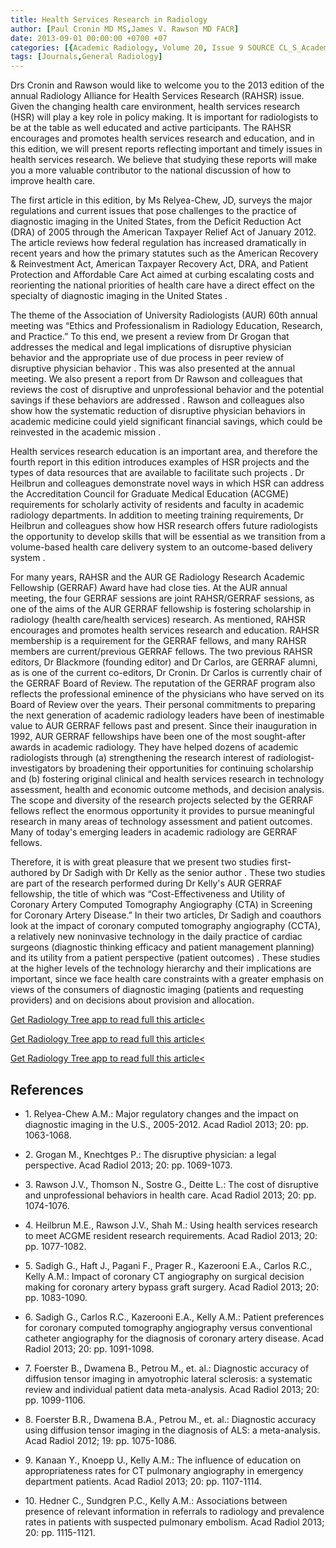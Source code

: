 ```yaml
---
title: Health Services Research in Radiology
author: [Paul Cronin MD MS,James V. Rawson MD FACR]
date: 2013-09-01 00:00:00 +0700 +07
categories: [{Academic Radiology, Volume 20, Issue 9 SOURCE CL_S_AcademicRadiologyVolume20Issue9 1}]
tags: [Journals,General Radiology]
---
```

Drs Cronin and Rawson would like to welcome you to the 2013 edition of the annual Radiology Alliance for Health Services Research (RAHSR) issue. Given the changing health care environment, health services research (HSR) will play a key role in policy making. It is important for radiologists to be at the table as well educated and active participants. The RAHSR encourages and promotes health services research and education, and in this edition, we will present reports reflecting important and timely issues in health services research. We believe that studying these reports will make you a more valuable contributor to the national discussion of how to improve health care.

The first article in this edition, by Ms Relyea-Chew, JD, surveys the major regulations and current issues that pose challenges to the practice of diagnostic imaging in the United States, from the Deficit Reduction Act (DRA) of 2005 through the American Taxpayer Relief Act of January 2012. The article reviews how federal regulation has increased dramatically in recent years and how the primary statutes such as the American Recovery & Reinvestment Act, American Taxpayer Recovery Act, DRA, and Patient Protection and Affordable Care Act aimed at curbing escalating costs and reorienting the national priorities of health care have a direct effect on the specialty of diagnostic imaging in the United States .

The theme of the Association of University Radiologists (AUR) 60th annual meeting was “Ethics and Professionalism in Radiology Education, Research, and Practice.” To this end, we present a review from Dr Grogan that addresses the medical and legal implications of disruptive physician behavior and the appropriate use of due process in peer review of disruptive physician behavior . This was also presented at the annual meeting. We also present a report from Dr Rawson and colleagues that reviews the cost of disruptive and unprofessional behavior and the potential savings if these behaviors are addressed . Rawson and colleagues also show how the systematic reduction of disruptive physician behaviors in academic medicine could yield significant financial savings, which could be reinvested in the academic mission .

Health services research education is an important area, and therefore the fourth report in this edition introduces examples of HSR projects and the types of data resources that are available to facilitate such projects . Dr Heilbrun and colleagues demonstrate novel ways in which HSR can address the Accreditation Council for Graduate Medical Education (ACGME) requirements for scholarly activity of residents and faculty in academic radiology departments. In addition to meeting training requirements, Dr Heilbrun and colleagues show how HSR research offers future radiologists the opportunity to develop skills that will be essential as we transition from a volume-based health care delivery system to an outcome-based delivery system .

For many years, RAHSR and the AUR GE Radiology Research Academic Fellowship (GERRAF) Award have had close ties. At the AUR annual meeting, the four GERRAF sessions are joint RAHSR/GERRAF sessions, as one of the aims of the AUR GERRAF fellowship is fostering scholarship in radiology (health care/health services) research. As mentioned, RAHSR encourages and promotes health services research and education. RAHSR membership is a requirement for the GERRAF fellows, and many RAHSR members are current/previous GERRAF fellows. The two previous RAHSR editors, Dr Blackmore (founding editor) and Dr Carlos, are GERRAF alumni, as is one of the current co-editors, Dr Cronin. Dr Carlos is currently chair of the GERRAF Board of Review. The reputation of the GERRAF program also reflects the professional eminence of the physicians who have served on its Board of Review over the years. Their personal commitments to preparing the next generation of academic radiology leaders have been of inestimable value to AUR GERRAF fellows past and present. Since their inauguration in 1992, AUR GERRAF fellowships have been one of the most sought-after awards in academic radiology. They have helped dozens of academic radiologists through (a) strengthening the research interest of radiologist-investigators by broadening their opportunities for continuing scholarship and (b) fostering original clinical and health services research in technology assessment, health and economic outcome methods, and decision analysis. The scope and diversity of the research projects selected by the GERRAF fellows reflect the enormous opportunity it provides to pursue meaningful research in many areas of technology assessment and patient outcomes. Many of today's emerging leaders in academic radiology are GERRAF fellows.

Therefore, it is with great pleasure that we present two studies first-authored by Dr Sadigh with Dr Kelly as the senior author . These two studies are part of the research performed during Dr Kelly's AUR GERRAF fellowship, the title of which was “Cost-Effectiveness and Utility of Coronary Artery Computed Tomography Angiography (CTA) in Screening for Coronary Artery Disease.” In their two articles, Dr Sadigh and coauthors look at the impact of coronary computed tomography angiography (CCTA), a relatively new noninvasive technology in the daily practice of cardiac surgeons (diagnostic thinking efficacy and patient management planning) and its utility from a patient perspective (patient outcomes) . These studies at the higher levels of the technology hierarchy and their implications are important, since we face health care constraints with a greater emphasis on views of the consumers of diagnostic imaging (patients and requesting providers) and on decisions about provision and allocation.

[Get Radiology Tree app to read full this article<](https://clinicalpub.com/app)

[Get Radiology Tree app to read full this article<](https://clinicalpub.com/app)

[Get Radiology Tree app to read full this article<](https://clinicalpub.com/app)

## References

- 1\. Relyea-Chew A.M.: Major regulatory changes and the impact on diagnostic imaging in the U.S., 2005-2012. Acad Radiol 2013; 20: pp. 1063-1068.


- 2\. Grogan M., Knechtges P.: The disruptive physician: a legal perspective. Acad Radiol 2013; 20: pp. 1069-1073.


- 3\. Rawson J.V., Thomson N., Sostre G., Deitte L.: The cost of disruptive and unprofessional behaviors in health care. Acad Radiol 2013; 20: pp. 1074-1076.


- 4\. Heilbrun M.E., Rawson J.V., Shah M.: Using health services research to meet ACGME resident research requirements. Acad Radiol 2013; 20: pp. 1077-1082.


- 5\. Sadigh G., Haft J., Pagani F., Prager R., Kazerooni E.A., Carlos R.C., Kelly A.M.: Impact of coronary CT angiography on surgical decision making for coronary artery bypass graft surgery. Acad Radiol 2013; 20: pp. 1083-1090.


- 6\. Sadigh G., Carlos R.C., Kazerooni E.A., Kelly A.M.: Patient preferences for coronary computed tomography angiography versus conventional catheter angiography for the diagnosis of coronary artery disease. Acad Radiol 2013; 20: pp. 1091-1098.


- 7\. Foerster B., Dwamena B., Petrou M., et. al.: Diagnostic accuracy of diffusion tensor imaging in amyotrophic lateral sclerosis: a systematic review and individual patient data meta-analysis. Acad Radiol 2013; 20: pp. 1099-1106.


- 8\. Foerster B.R., Dwamena B.A., Petrou M., et. al.: Diagnostic accuracy using diffusion tensor imaging in the diagnosis of ALS: a meta-analysis. Acad Radiol 2012; 19: pp. 1075-1086.


- 9\. Kanaan Y., Knoepp U., Kelly A.M.: The influence of education on appropriateness rates for CT pulmonary angiography in emergency department patients. Acad Radiol 2013; 20: pp. 1107-1114.


- 10\. Hedner C., Sundgren P.C., Kelly A.M.: Associations between presence of relevant information in referrals to radiology and prevalence rates in patients with suspected pulmonary embolism. Acad Radiol 2013; 20: pp. 1115-1121.